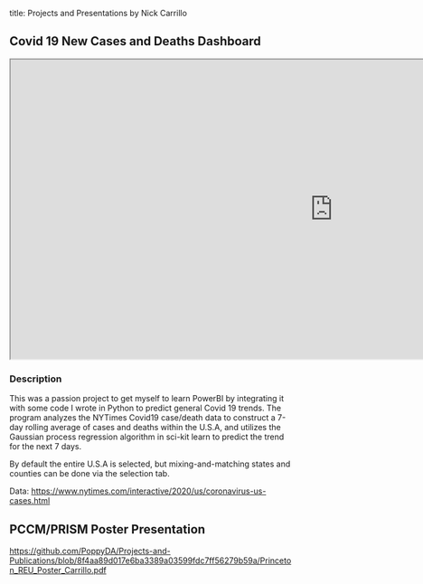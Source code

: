 title: Projects and Presentations by Nick Carrillo

## Covid 19 New Cases and Deaths Dashboard

<iframe width="1140" height="530" src="https://app.powerbi.com/reportEmbed?reportId=9d4338b1-5dfa-475b-94e9-128839b48ac2&autoAuth=true&ctid=96db78cf-221e-423e-8d55-bcabc5bf9ba6&config=eyJjbHVzdGVyVXJsIjoiaHR0cHM6Ly93YWJpLXVzLW5vcnRoLWNlbnRyYWwtZy1wcmltYXJ5LXJlZGlyZWN0LmFuYWx5c2lzLndpbmRvd3MubmV0LyJ9" frameborder="1" allowFullScreen="true"></iframe>


### Description

This was a passion project to get myself to learn PowerBI by integrating it with some code I wrote in Python to predict general Covid 19 trends. The program analyzes the NYTimes Covid19 case/death data to construct a 7-day rolling average of cases and deaths within the U.S.A, and utilizes the Gaussian process regression algorithm in sci-kit learn to predict the trend for the next 7 days.

By default the entire U.S.A is selected, but mixing-and-matching states and counties can be done via the selection tab.

Data: https://www.nytimes.com/interactive/2020/us/coronavirus-us-cases.html


## PCCM/PRISM Poster Presentation

https://github.com/PoppyDA/Projects-and-Publications/blob/8f4aa89d017e6ba3389a03599fdc7ff56279b59a/Princeton_REU_Poster_Carrillo.pdf
